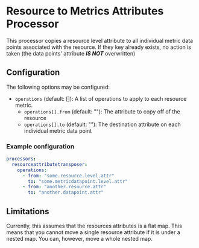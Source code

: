# Resource to Metrics Attributes Processor

This processor copies a resource level attribute to all individual metric data points associated with the resource.
If they key already exists, no action is taken (the data points' attribute _**IS NOT**_ overwritten)

## Configuration

The following options may be configured:
- `operations` (default: []): A list of operations to apply to each resource metric.
    - `operations[].from` (default: ""): The attribute to copy off of the resource
    - `operations[].to` (default: ""): The destination attribute on each individual metric data point

### Example configuration

```yaml
processors:
  resourceattributetransposer:
    operations:
      - from: "some.resource.level.attr"
        to: "some.metricdatapoint.level.attr"
      - from: "another.resource.attr"
        to: "another.datapoint.attr"
```

## Limitations

Currently, this assumes that the resources attributes is a flat map. This means that you cannot move a single resource attribute if it  is under a nested map. You can, however, move a whole nested map.

